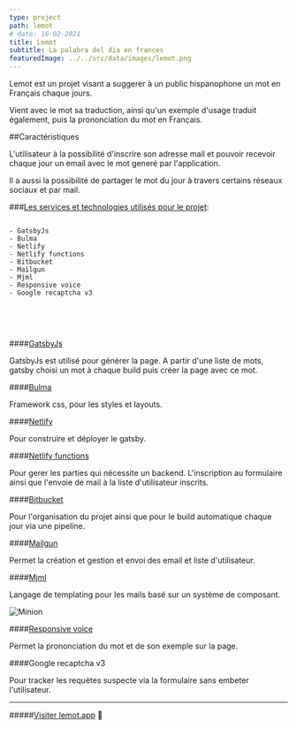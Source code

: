 ```yaml
---
type: project
path: lemot
# date: 16-02-2021
title: Lemot
subtitle: La palabra del dia en frances
featuredImage: ../../src/data/images/lemot.png
---
```


Lemot est un projet visant a suggerer à un public hispanophone un mot en Français chaque jours.

Vient avec le mot sa traduction, ainsi qu'un exemple d'usage traduit également, puis la prononciation du mot en Français.

##Caractéristiques

L'utilisateur à la possibilité d'inscrire son adresse mail et pouvoir recevoir chaque jour un email avec le mot generé par l'application.

Il a aussi la possibilité de partager le mot du jour à travers certains réseaux sociaux et par mail.

###<u>Les services et technologies utilisés pour le projet</u>:

```

- GatsbyJs
- Bulma
- Netlify
- Netlify functions
- Bitbucket
- Mailgun
- Mjml
- Responsive voice
- Google recaptcha v3


```

<br></br>

####[GatsbyJs](https://www.gatsbyjs.com/)

GatsbyJs est utilisé pour générer la page. A partir d'une liste de mots, gatsby choisi un mot à chaque build puis créer la page avec ce mot.

####[Bulma](https://bulma.io/)

Framework css, pour les styles et layouts.

####[Netlify](https://www.netlify.com/)

Pour construire et déployer le gatsby.

####[Netlify functions](https://www.netlify.com/products/functions/)

Pour gerer les parties qui nécessite un backend.
L'inscription au formulaire ainsi que l'envoie de mail à la liste d'utilisateur inscrits.

####[Bitbucket](https://bitbucket.org/)

Pour l'organisation du projet ainsi que pour le build automatique chaque jour via une pipeline.

####[Mailgun](https://www.mailgun.com/)

Permet la création et gestion et envoi des email et liste d'utilisateur.

####[Mjml](https://mjml.io/)

Langage de templating pour les mails
basé sur un système de composant.

![Minion](/uploads/mail.png)

####[Responsive voice](https://responsivevoice.org/)

Permet la prononciation du mot et de son exemple sur la page.

####Google recaptcha v3

Pour tracker les requètes suspecte via la formulaire sans embeter l'utilisateur.

---

#####[Visiter lemot.app](https://lemot.app/) 🔗
